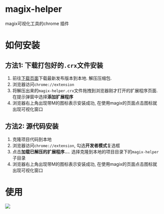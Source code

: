# magix-helper

magix可视化工具的chrome 插件

# 如何安装

## 方法1: 下载打包好的`.crx`文件安装

1. 前往[下载页面][2]下载最新发布版本到本地. 解压压缩包.
2. 浏览器访问`chrome://extension`
3. 将解压出来的`magix-helper.crx`文件拖拽到浏览器刚才打开的扩展程序页面. 在提示弹窗中选择**添加扩展程序**
4. 浏览器右上角出现带M的图标表示安装成功, 在使用magix的页面点击图标就出现可视化窗口


## 方法2: 源代码安装

1. 克隆项目代码到本地
2. 浏览器访问`chrome://extension`, 勾选**开发者模式**复选框
3. 点击**加载已解压的扩展程序...**. 选择克隆到本地的项目目录下的`magix-helper`子目录
4. 浏览器右上角出现带M的图标表示安装成功, 在使用magix的页面点击图标就出现可视化窗口



# 使用

![][1]

[2]: https://github.com/qiu-deqing/magix-helper/releases
[1]: https://gw.alicdn.com/tps/TB10gacLpXXXXaCaXXXXXXXXXXX-815-608.png
